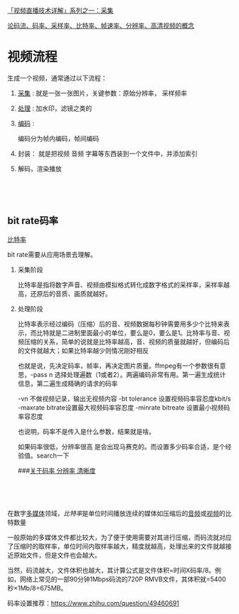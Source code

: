 [「视频直播技术详解」系列之一：采集](https://zhuanlan.zhihu.com/p/22502905)

[论码流、码率、采样率、比特率、帧速率、分辨率、高清视频的概念](http://www.easydarwin.org/article/Streaming/92.html)

# 视频流程

生成一个视频，通常通过以下流程：

1. [采集](https://zhuanlan.zhihu.com/p/22502905) : 就是一张一张图片，关键参数：原始分辨率， 采样频率

2. [处理](https://zhuanlan.zhihu.com/p/22527424) : 加水印，滤镜之类的

3. [编码](https://zhuanlan.zhihu.com/p/22544282) : 

   编码分为帧内编码，帧间编码

4. 封装： 就是把视频 音频 字幕等东西装到一个文件中，并添加索引

5. 解码，渲染播放

   ​

   ​

## bit rate码率

[比特率](https://zh.wikipedia.org/wiki/%E6%AF%94%E7%89%B9%E7%8E%87)

bit rate需要从应用场景去理解。

1. 采集阶段

   比特率是指将数字声音、视频由模拟格式转化成数字格式的采样率，采样率越高，还原后的音质、画质就越好。

2. 处理阶段

   比特率表示经过编码（压缩）后的音、视频数据每秒钟需要用多少个比特来表示，而比特就是二进制里面最小的单位，要么是0，要么是1。比特率与音、视频压缩的关系，简单的说就是比特率越高，音、视频的质量就越好，但编码后的文件就越大；如果比特率越少则情况刚好相反

   也就是说，先决定码率，帧率，再决定图片质量。ffmpeg有一个参数很有意思，-pass n 选择处理遍数（1或者2）。两遍编码非常有用。第一遍生成统计信息，第二遍生成精确的请求的码率

   -vn 不做视频记录，输出无视频内容
   -bt tolerance 设置视频码率容忍度kbit/s
   -maxrate bitrate设置最大视频码率容忍度
   -minrate bitreate 设置最小视频码率容忍度

   也说明，码率不是传入是什么参数，结果就是啥。

   如果码率很低，分辨率很高  是会出现马赛克的。而设置多少码率合适，是个经验值。search一下

   ###[关于码率 分辨率 清晰度](http://blog.csdn.net/acs713/article/details/41832419)

   ​

   ​

在数字[多媒体](https://zh.wikipedia.org/wiki/%E5%A4%9A%E5%AA%92%E4%BD%93)领域，*比特率*是单位时间播放连续的媒体如压缩后的[音频](https://zh.wikipedia.org/wiki/%E9%9F%B3%E9%A2%91)或[视频](https://zh.wikipedia.org/wiki/%E8%A7%86%E9%A2%91)的比特数量

一般原始的多媒体文件都比较大，为了便于使用需要对其进行压缩，而码流就对应了压缩时的取样率，单位时间内取样率越大，精度就越高，处理出来的文件就越接近原始文件，但是文件也会越大。

当然，码流越大，文件体积也越大，其计算公式是文件体积=时间X码率/8。例如，网络上常见的一部90分钟1Mbps码流的720P RMVB文件，其体积就=5400秒×1Mb/8=675MB。



码率设置推荐：https://www.zhihu.com/question/49460691